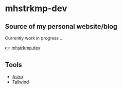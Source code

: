 # mhstrkmp-dev

## Source of my personal website/blog

Currently work in progress ...

👉 [mhstrkmp.dev](https://www.mhstrkmp.dev/)

## Tools

- [Astro](https://astro.build)
- [Tailwind](https://tailwindcss.com/)
  